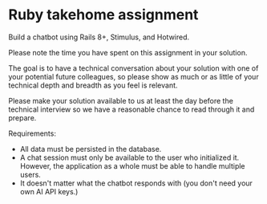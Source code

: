 # Ruby takehome assignment

Build a chatbot using Rails 8+, Stimulus, and Hotwired.

Please note the time you have spent on this assignment in your solution.

The goal is to have a technical conversation about your solution with one of your potential future colleagues, so please show as much or as little of your technical depth and breadth as you feel is relevant.

Please make your solution available to us at least the day before the technical interview so we have a reasonable chance to read through it and prepare.

Requirements:

 * All data must be persisted in the database.
 * A chat session must only be available to the user who initialized it. However, the application as a whole must be able to handle multiple users.
 * It doesn't matter what the chatbot responds with (you don't need your own AI API keys.)
